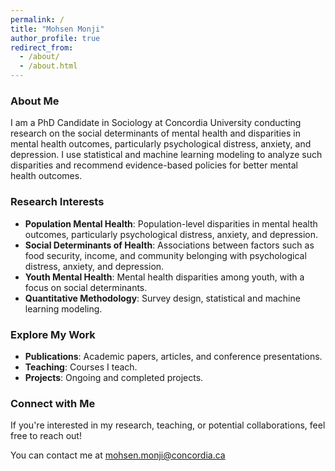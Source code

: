 ```yaml
---
permalink: /
title: "Mohsen Monji"
author_profile: true
redirect_from: 
  - /about/
  - /about.html
---
```


### About Me
I am a PhD Candidate in Sociology at Concordia University conducting research on the social determinants of mental health and disparities in mental health outcomes, particularly psychological distress, anxiety, and depression. I use statistical and machine learning modeling to analyze such disparities and recommend evidence-based policies for better mental health outcomes. 

### Research Interests
- **Population Mental Health**: Population-level disparities in mental health outcomes, particularly psychological distress, anxiety, and depression.
- **Social Determinants of Health**: Associations between factors such as food security, income, and community belonging with psychological distress, anxiety, and depression.
- **Youth Mental Health**: Mental health disparities among youth, with a focus on social determinants.
- **Quantitative Methodology**: Survey design, statistical and machine learning modeling.

### Explore My Work
- **Publications**: Academic papers, articles, and conference presentations.
- **Teaching**: Courses I teach.
- **Projects**: Ongoing and completed projects.

### Connect with Me
If you're interested in my research, teaching, or potential collaborations, feel free to reach out! 

You can contact me at [mohsen.monji@concordia.ca](mailto:mohsen.monji@concordia.ca) 
